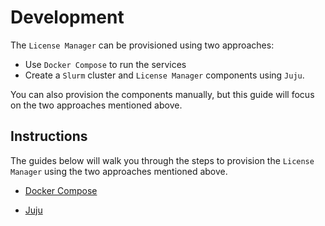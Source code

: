 # Development
The `License Manager` can be provisioned using two approaches:

* Use `Docker Compose` to run the services
* Create a `Slurm` cluster and `License Manager` components using `Juju`.  

You can also provision the components manually, but this guide will focus on the two approaches mentioned above.

## Instructions
The guides below will walk you through the steps to provision the `License Manager` using the two approaches mentioned above.

- [Docker Compose](./docker_compose.md)

- [Juju](./juju.md)
